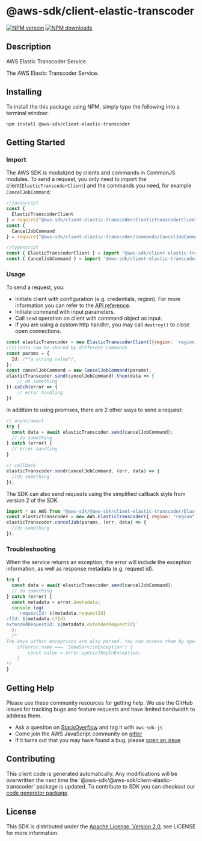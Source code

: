 # @aws-sdk/client-elastic-transcoder

[![NPM version](https://img.shields.io/npm/v/@aws-sdk/client-elastic-transcoder/preview.svg)](https://www.npmjs.com/package/@aws-sdk/client-elastic-transcoder)
[![NPM downloads](https://img.shields.io/npm/dm/@aws-sdk/client-elastic-transcoder.svg)](https://www.npmjs.com/package/@aws-sdk/client-elastic-transcoder)

## Description

<fullname>AWS Elastic Transcoder Service</fullname> <p>The AWS Elastic Transcoder Service.</p>

## Installing

To install the this package using NPM, simply type the following into a terminal window:

```
npm install @aws-sdk/client-elastic-transcoder
```

## Getting Started

### Import

The AWS SDK is modulized by clients and commands in CommonJS modules. To send a request, you only need to import the client(`ElasticTranscoderClient`) and the commands you need, for example `CancelJobCommand`:

```javascript
//javascript
const {
  ElasticTranscoderClient
} = require("@aws-sdk/client-elastic-transcoder/ElasticTranscoderClient");
const {
  CancelJobCommand
} = require("@aws-sdk/client-elastic-transcoder/commands/CancelJobCommand");
```

```javascript
//typescript
const { ElasticTranscoderClient } = import '@aws-sdk/client-elastic-transcoder/ElasticTranscoderClient';
const { CancelJobCommand } = import '@aws-sdk/client-elastic-transcoder/commands/CancelJobCommand';
```

### Usage

To send a request, you:

- Initiate client with configuration (e.g. credentials, region). For more information you can refer to the [API reference][].
- Initiate command with input parameters.
- Call `send` operation on client with command object as input.
- If you are using a custom http handler, you may call `destroy()` to close open connections.

```javascript
const elasticTranscoder = new ElasticTranscoderClient({region: 'region'});
//clients can be shared by different commands
const params = {
  Id: /**a string value*/,
};
const cancelJobCommand = new CancelJobCommand(params);
elasticTranscoder.send(cancelJobCommand).then(data => {
    // do something
}).catch(error => {
    // error handling
})
```

In addition to using promises, there are 2 other ways to send a request:

```javascript
// async/await
try {
  const data = await elasticTranscoder.send(cancelJobCommand);
  // do something
} catch (error) {
  // error handling
}
```

```javascript
// callback
elasticTranscoder.send(cancelJobCommand, (err, data) => {
  //do something
});
```

The SDK can also send requests using the simplified callback style from version 2 of the SDK.

```javascript
import * as AWS from "@aws-sdk/@aws-sdk/client-elastic-transcoder/ElasticTranscoder";
const elasticTranscoder = new AWS.ElasticTranscoder({ region: "region" });
elasticTranscoder.cancelJob(params, (err, data) => {
  //do something
});
```

### Troubleshooting

When the service returns an exception, the error will include the exception information, as well as response metadata (e.g. request id).

```javascript
try {
  const data = await elasticTranscoder.send(cancelJobCommand);
  // do something
} catch (error) {
  const metadata = error.$metadata;
  console.log(
    `requestId: ${metadata.requestId}
cfId: ${metadata.cfId}
extendedRequestId: ${metadata.extendedRequestId}`
  );
  /*
The keys within exceptions are also parsed. You can access them by specifying exception names:
    if(error.name === 'SomeServiceException') {
        const value = error.specialKeyInException;
    }
*/
}
```

## Getting Help

Please use these community resources for getting help. We use the GitHub issues for tracking bugs and feature requests and have limited bandwidth to address them.

- Ask a question on [StackOverflow](https://stackoverflow.com/questions/tagged/aws-sdk-js) and tag it with `aws-sdk-js`
- Come join the AWS JavaScript community on [gitter](https://gitter.im/aws/aws-sdk-js-v3)
- If it turns out that you may have found a bug, please [open an issue](https://github.com/aws/aws-sdk-js-v3/issues)

## Contributing

This client code is generated automatically. Any modifications will be overwritten the next time the `@aws-sdk/@aws-sdk/client-elastic-transcoder' package is updated. To contribute to SDK you can checkout our [code generator package][].

## License

This SDK is distributed under the
[Apache License, Version 2.0](http://www.apache.org/licenses/LICENSE-2.0),
see LICENSE for more information.

[code generator package]: https://github.com/aws/aws-sdk-js-v3/tree/master/packages/service-types-generator
[api reference]: https://docs.aws.amazon.com/AWSJavaScriptSDK/latest/
